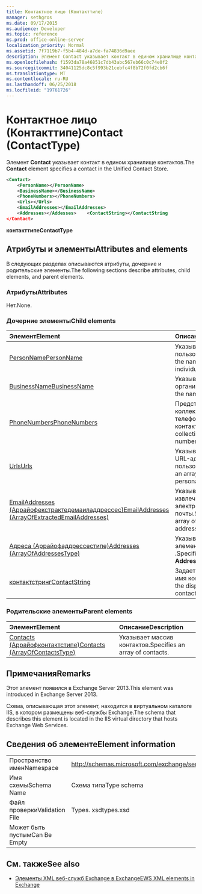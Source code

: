 ```yaml
---
title: Контактное лицо (Контакттипе)
manager: sethgros
ms.date: 09/17/2015
ms.audience: Developer
ms.topic: reference
ms.prod: office-online-server
localization_priority: Normal
ms.assetid: 7f7119b7-f5b4-484d-a7de-fa74836d9aee
description: Элемент Contact указывает контакт в едином хранилище контактов.
ms.openlocfilehash: f1593da78a46851c7db43abc567eb66c0c74e0f2
ms.sourcegitcommit: 34041125dc8c5f993b21cebfc4f8b72f0fd2cb6f
ms.translationtype: MT
ms.contentlocale: ru-RU
ms.lasthandoff: 06/25/2018
ms.locfileid: "19761726"
---
```

# <a name="contact-contacttype"></a><span data-ttu-id="4af0d-103">Контактное лицо (Контакттипе)</span><span class="sxs-lookup"><span data-stu-id="4af0d-103">Contact (ContactType)</span></span>

<span data-ttu-id="4af0d-104">Элемент **Contact** указывает контакт в едином хранилище контактов.</span><span class="sxs-lookup"><span data-stu-id="4af0d-104">The **Contact** element specifies a contact in the Unified Contact Store.</span></span> 
  
```XML
<Contact>
    <PersonName></PersonName>
    <BusinessName></BusinessName>
    <PhoneNumbers></PhoneNumbers>
    <Urls></Urls>
    <EmailAddresses></EmailAddresses>
    <Addresses></Addesses>    <ContactString></ContactString
</Contact>
```

 <span data-ttu-id="4af0d-105">**контакттипе**</span><span class="sxs-lookup"><span data-stu-id="4af0d-105">**ContactType**</span></span>
## <a name="attributes-and-elements"></a><span data-ttu-id="4af0d-106">Атрибуты и элементы</span><span class="sxs-lookup"><span data-stu-id="4af0d-106">Attributes and elements</span></span>

<span data-ttu-id="4af0d-107">В следующих разделах описываются атрибуты, дочерние и родительские элементы.</span><span class="sxs-lookup"><span data-stu-id="4af0d-107">The following sections describe attributes, child elements, and parent elements.</span></span>
  
### <a name="attributes"></a><span data-ttu-id="4af0d-108">Атрибуты</span><span class="sxs-lookup"><span data-stu-id="4af0d-108">Attributes</span></span>

<span data-ttu-id="4af0d-109">Нет.</span><span class="sxs-lookup"><span data-stu-id="4af0d-109">None.</span></span>
  
### <a name="child-elements"></a><span data-ttu-id="4af0d-110">Дочерние элементы</span><span class="sxs-lookup"><span data-stu-id="4af0d-110">Child elements</span></span>

|<span data-ttu-id="4af0d-111">**Элемент**</span><span class="sxs-lookup"><span data-stu-id="4af0d-111">**Element**</span></span>|<span data-ttu-id="4af0d-112">**Описание**</span><span class="sxs-lookup"><span data-stu-id="4af0d-112">**Description**</span></span>|
|:-----|:-----|
|[<span data-ttu-id="4af0d-113">PersonName</span><span class="sxs-lookup"><span data-stu-id="4af0d-113">PersonName</span></span>](personname.md) <br/> |<span data-ttu-id="4af0d-114">Указывает имя пользователя.</span><span class="sxs-lookup"><span data-stu-id="4af0d-114">Specifies the name of an individual.</span></span>  <br/> |
|[<span data-ttu-id="4af0d-115">BusinessName</span><span class="sxs-lookup"><span data-stu-id="4af0d-115">BusinessName</span></span>](businessname.md) <br/> |<span data-ttu-id="4af0d-116">Указывает название организации.</span><span class="sxs-lookup"><span data-stu-id="4af0d-116">Specifies the name of a business.</span></span>  <br/> |
|[<span data-ttu-id="4af0d-117">PhoneNumbers</span><span class="sxs-lookup"><span data-stu-id="4af0d-117">PhoneNumbers</span></span>](phonenumbers.md) <br/> |<span data-ttu-id="4af0d-118">Представляет коллекцию телефонных номеров контакта.</span><span class="sxs-lookup"><span data-stu-id="4af0d-118">Represents a collection of telephone numbers for a contact.</span></span>  <br/> |
|[<span data-ttu-id="4af0d-119">Urls</span><span class="sxs-lookup"><span data-stu-id="4af0d-119">Urls</span></span>](urls.md) <br/> |<span data-ttu-id="4af0d-120">Указывает массив URL-адресов для пользователя.</span><span class="sxs-lookup"><span data-stu-id="4af0d-120">Specifies an array of URLs for a persona.</span></span>  <br/> |
|[<span data-ttu-id="4af0d-121">EmailAddresses (Аррайофекстрактедемаиладдрессес)</span><span class="sxs-lookup"><span data-stu-id="4af0d-121">EmailAddresses (ArrayOfExtractedEmailAddresses)</span></span>](emailaddresses-arrayofextractedemailaddresses.md) <br/> |<span data-ttu-id="4af0d-122">Указывает массив извлеченных адресов электронной почты.</span><span class="sxs-lookup"><span data-stu-id="4af0d-122">Specifies an array of extracted email addresses.</span></span>  <br/> |
|[<span data-ttu-id="4af0d-123">Адреса (Аррайофаддрессестипе)</span><span class="sxs-lookup"><span data-stu-id="4af0d-123">Addresses (ArrayOfAddressesType)</span></span>](addresses-arrayofaddressestype.md) <br/> |<span data-ttu-id="4af0d-124">Указывает массив элементов **Address** .</span><span class="sxs-lookup"><span data-stu-id="4af0d-124">Specifies an array of **Address** elements.</span></span>  <br/> |
|[<span data-ttu-id="4af0d-125">контактстринг</span><span class="sxs-lookup"><span data-stu-id="4af0d-125">ContactString</span></span>](contactstring.md) <br/> |<span data-ttu-id="4af0d-126">Задает отображаемое имя контакта.</span><span class="sxs-lookup"><span data-stu-id="4af0d-126">Specifies the display name of a contact.</span></span>  <br/> |
   
### <a name="parent-elements"></a><span data-ttu-id="4af0d-127">Родительские элементы</span><span class="sxs-lookup"><span data-stu-id="4af0d-127">Parent elements</span></span>

|<span data-ttu-id="4af0d-128">**Элемент**</span><span class="sxs-lookup"><span data-stu-id="4af0d-128">**Element**</span></span>|<span data-ttu-id="4af0d-129">**Описание**</span><span class="sxs-lookup"><span data-stu-id="4af0d-129">**Description**</span></span>|
|:-----|:-----|
|[<span data-ttu-id="4af0d-130">Contacts (Аррайофконтактстипе)</span><span class="sxs-lookup"><span data-stu-id="4af0d-130">Contacts (ArrayOfContactsType)</span></span>](contacts-arrayofcontactstype.md) <br/> |<span data-ttu-id="4af0d-131">Указывает массив контактов.</span><span class="sxs-lookup"><span data-stu-id="4af0d-131">Specifies an array of contacts.</span></span>  <br/> |
   
## <a name="remarks"></a><span data-ttu-id="4af0d-132">Примечания</span><span class="sxs-lookup"><span data-stu-id="4af0d-132">Remarks</span></span>

<span data-ttu-id="4af0d-133">Этот элемент появился в Exchange Server 2013.</span><span class="sxs-lookup"><span data-stu-id="4af0d-133">This element was introduced in Exchange Server 2013.</span></span>
  
<span data-ttu-id="4af0d-134">Схема, описывающая этот элемент, находится в виртуальном каталоге IIS, в котором размещены веб-службы Exchange.</span><span class="sxs-lookup"><span data-stu-id="4af0d-134">The schema that describes this element is located in the IIS virtual directory that hosts Exchange Web Services.</span></span>
  
## <a name="element-information"></a><span data-ttu-id="4af0d-135">Сведения об элементе</span><span class="sxs-lookup"><span data-stu-id="4af0d-135">Element information</span></span>

|||
|:-----|:-----|
|<span data-ttu-id="4af0d-136">Пространство имен</span><span class="sxs-lookup"><span data-stu-id="4af0d-136">Namespace</span></span>  <br/> |http://schemas.microsoft.com/exchange/services/2006/types  <br/> |
|<span data-ttu-id="4af0d-137">Имя схемы</span><span class="sxs-lookup"><span data-stu-id="4af0d-137">Schema Name</span></span>  <br/> |<span data-ttu-id="4af0d-138">Схема типа</span><span class="sxs-lookup"><span data-stu-id="4af0d-138">Type schema</span></span>  <br/> |
|<span data-ttu-id="4af0d-139">Файл проверки</span><span class="sxs-lookup"><span data-stu-id="4af0d-139">Validation File</span></span>  <br/> |<span data-ttu-id="4af0d-140">Types. xsd</span><span class="sxs-lookup"><span data-stu-id="4af0d-140">types.xsd</span></span>  <br/> |
|<span data-ttu-id="4af0d-141">Может быть пустым</span><span class="sxs-lookup"><span data-stu-id="4af0d-141">Can Be Empty</span></span>  <br/> ||
   
## <a name="see-also"></a><span data-ttu-id="4af0d-142">См. также</span><span class="sxs-lookup"><span data-stu-id="4af0d-142">See also</span></span>



- [<span data-ttu-id="4af0d-143">Элементы XML веб-служб Exchange в Exchange</span><span class="sxs-lookup"><span data-stu-id="4af0d-143">EWS XML elements in Exchange</span></span>](ews-xml-elements-in-exchange.md)

